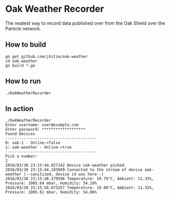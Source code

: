 # Oak Weather Recorder
The neatest way to record data published over from the Oak Shield over the Particle network.

## How to build

```
go get github.com/jhitze/oak-weather
cd oak-weather
go build *.go 
```

## How to run
```
./OakWeatherRecorder
```

## In action
```
./OakWeatherRecorder 
Enter username: user@example.com
Enter password: *******************
Found Devices
----------------------------------------
0: oak-1 - Online->false
1: oak-weather - Online->true
----------------------------------------
Pick a number:
1
2016/03/30 23:15:44.027142 Device oak-weather picked.
2016/03/30 23:15:44.103949 Connected to the stream of device oak-weather (--sanitized, device id was here--)
2016/03/30 23:15:48.279596 Temperature: 19.79°C, Ambient: 11.33%, Pressure: 1005.64 mbar, Humidity: 54.10%
2016/03/30 23:15:58.673257 Temperature: 19.80°C, Ambient: 11.33%, Pressure: 1005.61 mbar, Humidity: 54.06%
```
